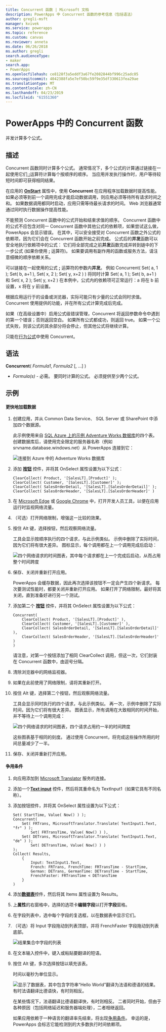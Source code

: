 ```yaml
---
title: Concurrent 函数 | Microsoft 文档
description: PowerApps 中 Concurrent 函数的参考信息（包括语法）
author: gregli-msft
manager: kvivek
ms.service: powerapps
ms.topic: reference
ms.custom: canvas
ms.reviewer: anneta
ms.date: 06/26/2018
ms.author: gregli
search.audienceType:
- maker
search.app:
- PowerApps
ms.openlocfilehash: ce8128f3a5eddf3a67fe2082844bf996c25adc05
ms.sourcegitcommit: 4042388fa5e7ef50bc59f9e35df330613fea29ae
ms.translationtype: MT
ms.contentlocale: zh-CN
ms.lasthandoff: 04/23/2019
ms.locfileid: "61551360"
---
```

# <a name="concurrent-function-in-powerapps"></a>PowerApps 中的 Concurrent 函数
并发计算多个公式。

## <a name="description"></a>描述
Concurrent 函数同时计算多个公式。 通常情况下，多个公式的计算通过链接在一起使用它们[ **;**](operators.md)运算符计算每个按顺序的顺序。 当应用并发执行操作时，用户等待较短时间即可获得相同结果。

在应用的 [**OnStart**](../controls/control-screen.md) 属性中，使用 **Concurrent** 在应用程序加载数据时提高性能。 如果必须等到前一个调用完成才能启动数据调用，则应用必须等待所有请求时间之和。 如果数据调用都同时启动，应用只需等待最长请求的时间。 Web 浏览器通常通过同时执行数据操作提高性能。

不能预测 Concurrent 函数中的公式开始和结束求值的顺序。 Concurrent 函数中的公式不应包含对同一 Concurrent 函数中其他公式的依赖项，如果尝试这么做，PowerApps 会显示错误。 在其中，可以安全接受对 Concurrent 函数之外公式的依赖项，因为它们会在 Concurrent 函数开始之前完成。 公式后的**并发**函数可以安全地执行依赖项中的公式： 它们将全部完成之前**并发**函数完成并转到链中的下一步公式 (如果你使用 **;** 运算符)。 如果要调用有副作用的函数或服务方法，请注意细微的顺序依赖关系。

可以链接在一起使用的公式 **;** 运算符的参数内**并发**。 例如 Concurrent( Set( a, 1 ); Set( b, a+1 ), Set( x, 2 ); Set( y, x+2 ) ) 将同时计算 Set( a, 1 ); Set( b, a+1 ) 和 Set( x, 2 ); Set( y, x+2 ) 在本例中，公式内的依赖项可正常运行：a 将在 b 前设置，x 将在 y 前设置。

根据应用运行于的设备或浏览器，实际可能只有少量的公式会同时求值。 Concurrent 使用提供的功能，并在所有公式计算完成后完成。

如果（在高级设置中）启用公式级错误管理，Concurrent 将返回参数命令中遇到的第一个错误；否则返回空白。 如果所有公式都成功，则返回 true。 如果一个公式失败，则该公式的其余部分将会停止，但其他公式将继续计算。

只能在[行为公式](../working-with-formulas-in-depth.md)中使用 Concurrent。

## <a name="syntax"></a>语法
**Concurrent**( *Formula1*, *Formula2* [, ...] )

* *Formula(s)* - 必需。 要同时计算的公式。 必须提供至少两个公式。

## <a name="examples"></a>示例

#### <a name="loading-data-faster"></a>更快地加载数据

1. 创建应用，并从 Common Data Service、 SQL Server 或 SharePoint 中添加四个数据源。 

    此示例使用来自 [SQL Azure 上的示例 Adventure Works 数据库](https://docs.microsoft.com/azure/sql-database/sql-database-get-started-portal)的四个表。 创建数据库后，请使用完全限定的服务器名称（例如 srvname.database.windows.net）从 PowerApps 连接到它：

    ![连接到 Azure 中的 Adventure Works 数据库](media/function-concurrent/connect-database.png)

2. 添加 **[按钮](../controls/control-button.md)** 控件，并将其 OnSelect 属性设置为以下公式：

    ```powerapps-dot
    ClearCollect( Product, '[SalesLT].[Product]' );
    ClearCollect( Customer, '[SalesLT].[Customer]' );
    ClearCollect( SalesOrderDetail, '[SalesLT].[SalesOrderDetail]' ); 
    ClearCollect( SalesOrderHeader, '[SalesLT].[SalesOrderHeader]' )
    ```

3. 在 [Microsoft Edge](https://docs.microsoft.com/microsoft-edge/devtools-guide/network) 或 [Google Chrome](https://developers.google.com/web/tools/chrome-devtools/network-performance/) 中，打开开发人员工具，以便在应用运行时监视网络流量。

1. （可选）打开网络限制，增强这一比较的效果。

4. 按住 Alt 键，选择按钮，然后观察网络流量。

    工具会显示按顺序执行的四个请求，与此示例类似。  示例中删除了实际时间，因为它们将有很大差异。  图标显示，每个调用都在上一个调用完成后启动：

    ![四个网络请求的时间图表，其中每个请求都在上一个完成后启动，从而占用整个时间跨度](media/function-concurrent/chained-network.png)

5. 保存、关闭并重新打开应用。

    PowerApps 会缓存数据，因此再次选择该按钮不一定会产生四个新请求。 每次要测试性能时，都要关闭并重新打开应用。 如果打开了网络限制，最好将其关闭，直到准备好进行另一个测试。

1. 添加第二个 **[按钮](../controls/control-button.md)** 控件，并将其 OnSelect 属性设置为以下公式：

    ```powerapps-dot
    Concurrent( 
        ClearCollect( Product, '[SalesLT].[Product]' ), 
        ClearCollect( Customer, '[SalesLT].[Customer]' ),
        ClearCollect( SalesOrderDetail, '[SalesLT].[SalesOrderDetail]' ),
        ClearCollect( SalesOrderHeader, '[SalesLT].[SalesOrderHeader]' )
    )
    ```

    请注意，对第一个按钮添加了相同 ClearCollect 调用，但这一次，它们封装在 Concurrent 函数中，由逗号分隔。

2. 清除浏览器中的网络监视器。

1. 如果在此前使用了网络限制，请将其重新打开。

3. 按住 Alt 键，选择第二个按钮，然后观察网络流量。

    工具会显示同时执行的四个请求，与此示例类似。  再一次，示例中删除了实际时间，因为它们将有很大差异。  图表显示，所有调用在大致相同的时间开始，并不等待上一个调用完成：

    ![四个网络请求的时间图表，四个请求占用约一半的时间跨度](media/function-concurrent/concurrent-network.png)

    这些图表基于相同的刻度。 通过使用 Concurrent，将完成这些操作所用的时间总量减少了一半。 

5. 保存、关闭并重新打开应用。

#### <a name="race-condition"></a>争用条件

1. 向应用添加到 [Microsoft Translator](../connections/connection-microsoft-translator.md) 服务的连接。

2. 添加一个[**Text input**](../controls/control-text-input.md)  控件，然后将其重命名为 TextInput1（如果它具有不同名称）。

3. 添加按钮控件，并将其 OnSelect 属性设置为以下公式：

    ```powerapps-dot
    Set( StartTime, Value( Now() ) );
    Concurrent(
        Set( FRTrans, MicrosoftTranslator.Translate( TextInput1.Text, "fr" ) ); 
            Set( FRTransTime, Value( Now() ) ),
        Set( DETrans, MicrosoftTranslator.Translate( TextInput1.Text, "de" ) ); 
            Set( DETransTime, Value( Now() ) )
    );
    Collect( Results,
        { 
            Input: TextInput1.Text,
            French: FRTrans, FrenchTime: FRTransTime - StartTime, 
            German: DETrans, GermanTime: DETransTime - StartTime, 
            FrenchFaster: FRTransTime < DETransTime
        }
    )
    ```

4. 添加[**数据表**](../controls/control-data-table.md)控件，然后将其 Items 属性设置为 Results。

1. 上**属性**的右窗格中，选择的选项卡**编辑字段**以打开**字段**窗格。

1. 在字段列表中，选中每个字段的复选框，以在数据表中显示它们。

1. （可选）将 Input 字段拖动到列表顶部，并将 FrenchFaster 字段拖动到列表底部。

    ![结果集合中字段的列表](media/function-concurrent/field-list.png) 

6. 在文本输入控件中，键入或粘贴要翻译的短语。

7. 按住 Alt 键，多次选择按钮以填充该表。

    时间以毫秒为单位显示。
  
    ![显示了数据表，其中包含字符串“Hello World”翻译为法语和德语的结果。 有时法语翻译比德语快，有时则相反。](media/function-concurrent/race-condition.png) 

    在某些情况下，法语翻译比德语翻译快，有时则相反。 二者同时开始，但由于各种原因（包括网络延迟和服务器端处理），二者相继返回。

    如果应用依赖于一种语言的翻译率先结束，将出现[争用条件](https://en.wikipedia.org/wiki/Race_condition)。 幸运的是，PowerApps 会标志它能检测到的大多数执行时间依赖项。
